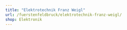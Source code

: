 ```yaml
---
title: "Elektrotechnik Franz Weigl"
url: /fuerstenfeldbruck/elektrotechnik-franz-weigl/
shop: Elektronik
---
```


